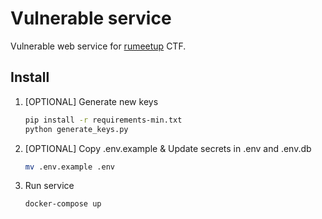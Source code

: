 # Vulnerable service

Vulnerable web service for [rumeetup](https://rumeetup.ru/) CTF.

## Install

1. [OPTIONAL] Generate new keys
    ```bash
    pip install -r requirements-min.txt
    python generate_keys.py
    ```
2. [OPTIONAL] Copy .env.example & Update secrets in .env and .env.db
   ```bash
   mv .env.example .env
   ```
3. Run service
   ```bash
   docker-compose up
   ```
